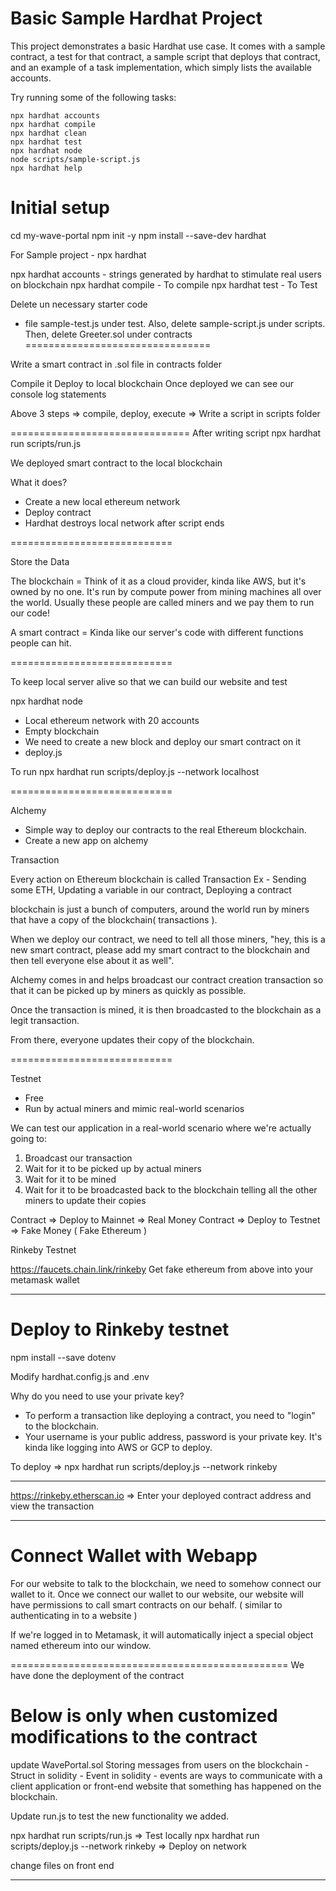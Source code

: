 # Basic Sample Hardhat Project

This project demonstrates a basic Hardhat use case. It comes with a sample contract, a test for that contract, a sample script that deploys that contract, and an example of a task implementation, which simply lists the available accounts.

Try running some of the following tasks:

```shell
npx hardhat accounts
npx hardhat compile
npx hardhat clean
npx hardhat test
npx hardhat node
node scripts/sample-script.js
npx hardhat help
```

Initial setup 
=============================
cd my-wave-portal
npm init -y
npm install --save-dev hardhat

For Sample project - npx hardhat 


npx hardhat accounts - strings generated by hardhat to stimulate real users on blockchain
npx hardhat compile - To compile
npx hardhat test - To Test

Delete un necessary starter code 
- file sample-test.js under test.  Also, delete sample-script.js under scripts. Then, delete Greeter.sol under contracts
================================ 

Write a smart contract in .sol file in contracts folder 

Compile it 
Deploy to local blockchain
Once deployed we can see our console log statements 

Above 3 steps => compile, deploy, execute => Write a script in scripts folder 

===============================
After writing script
npx hardhat run scripts/run.js

We deployed smart contract to the local blockchain

What it does?
- Create a new local ethereum network 
- Deploy contract
- Hardhat destroys local network after script ends 

============================

Store the Data

The blockchain = Think of it as a cloud provider, kinda like AWS, but it's owned by no one. It's run by compute power from mining machines all over the world. Usually these people are called miners and we pay them to run our code!

A smart contract = Kinda like our server's code with different functions people can hit.

============================

To keep local server alive so that we can build our website and test

npx hardhat node

- Local ethereum network with 20 accounts 
- Empty blockchain
- We need to create a new block and deploy our smart contract on it 
- deploy.js 

To run 
npx hardhat run scripts/deploy.js --network localhost 

============================

Alchemy

- Simple way to deploy our contracts to the real Ethereum blockchain.
- Create a new app on alchemy 

Transaction

Every action on Ethereum blockchain is called Transaction
    Ex - Sending some ETH, Updating a variable in our contract, Deploying a contract

blockchain is just a bunch of computers, around the world run by miners that have a copy of the blockchain( transactions ).

When we deploy our contract, we need to tell all those miners, "hey, this is a new smart contract, please add my smart contract to the blockchain and then tell everyone else about it as well".

Alchemy comes in and helps broadcast our contract creation transaction so that it can be picked up by miners as quickly as possible. 

Once the transaction is mined, it is then broadcasted to the blockchain as a legit transaction. 

From there, everyone updates their copy of the blockchain.

============================

Testnet 

- Free
- Run by actual miners and mimic real-world scenarios

We can test our application in a real-world scenario where we're actually going to:

1. Broadcast our transaction
2. Wait for it to be picked up by actual miners
3. Wait for it to be mined
4. Wait for it to be broadcasted back to the blockchain telling all the other miners to update their copies

Contract => Deploy to Mainnet => Real Money
Contract => Deploy to Testnet => Fake Money ( Fake Ethereum )

Rinkeby Testnet

https://faucets.chain.link/rinkeby
Get fake ethereum from above  into your metamask wallet

---------------------------

Deploy to Rinkeby testnet
============================
npm install --save dotenv

Modify hardhat.config.js and .env 

Why do you need to use your private key? 
- To perform a transaction like deploying a contract, you need to "login" to the blockchain. 
- Your username is your public address,  password is your private key. It's kinda like logging into AWS or GCP to deploy.

To deploy => npx hardhat run scripts/deploy.js --network rinkeby

------------------------------

https://rinkeby.etherscan.io => Enter your deployed contract address and view the transaction

-----------------------------------

Connect Wallet with Webapp
============================

For our website to talk to the blockchain, we need to somehow connect our wallet to it. 
Once we connect our wallet to our website, our website will have permissions to call smart contracts on our behalf.
( similar to authenticating in to a website )

If we're logged in to Metamask, it will automatically inject a special object named ethereum into our window.

================================================
We have done the deployment of the contract

Below is only when customized modifications to the contract
================================================ 

update WavePortal.sol 
    Storing messages from users on the blockchain
    - Struct in solidity
    - Event in solidity 
        - events are ways to communicate with a client application or front-end website that something has happened on the blockchain.

Update run.js to test the new functionality we added.

npx hardhat run scripts/run.js => Test locally
npx hardhat run scripts/deploy.js --network rinkeby => Deploy on network

change files on front end

---------------------------